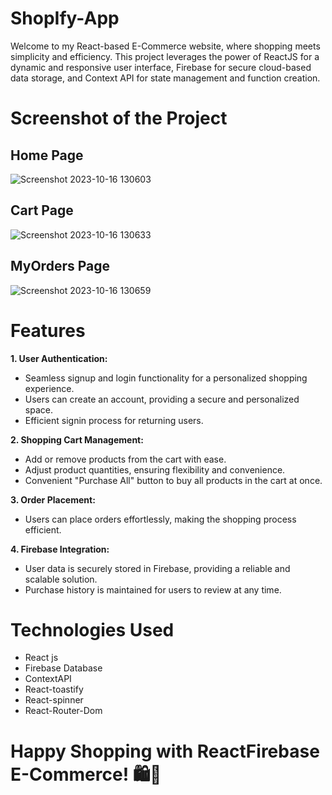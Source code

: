 ﻿# ShopIfy-App
Welcome to my React-based E-Commerce website, where shopping meets simplicity and efficiency. This project leverages the power of ReactJS for a dynamic and responsive user interface, Firebase for secure cloud-based data storage, and Context API for state management and function creation.

# Screenshot of the Project

## Home Page
![Screenshot 2023-10-16 130603](https://github.com/rajxode/buyBusy/assets/91653172/bc726f53-74e9-493a-b4a4-16c5250ddc96)

## Cart Page
![Screenshot 2023-10-16 130633](https://github.com/rajxode/buyBusy/assets/91653172/10a33fdf-fd60-412c-8ce4-a32415bde0f4)

## MyOrders Page
![Screenshot 2023-10-16 130659](https://github.com/rajxode/buyBusy/assets/91653172/2e917f18-781d-4728-b647-0143b615c708)


# Features

**1. User Authentication:**
- Seamless signup and login functionality for a personalized shopping experience.
- Users can create an account, providing a secure and personalized space.
- Efficient signin process for returning users.
  
**2. Shopping Cart Management:**
- Add or remove products from the cart with ease.
- Adjust product quantities, ensuring flexibility and convenience.
- Convenient "Purchase All" button to buy all products in the cart at once.

**3. Order Placement:**
- Users can place orders effortlessly, making the shopping process efficient.

**4. Firebase Integration:**
- User data is securely stored in Firebase, providing a reliable and scalable solution.
- Purchase history is maintained for users to review at any time.

# Technologies Used
- React js
- Firebase Database
- ContextAPI
- React-toastify
- React-spinner
- React-Router-Dom


# Happy Shopping with ReactFirebase E-Commerce! 🛍️🚀


